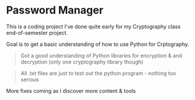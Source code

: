 # Password Manager

This is a coding project I've done quite early for my Cryptography class end-of-semester project.

Goal is to get a basic understanding of how to use Python for Crptography.

> Got a good understanding of Python libraries for encryption & and decryption (only one cryptography library though)

> All .txt files are just to test out the python program - nothing too serious

More fixes coming as I discover more content & tools


